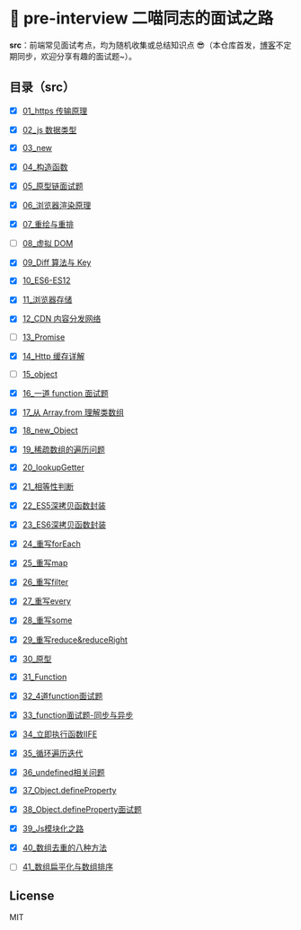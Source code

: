 # :blossom: pre-interview 二喵同志的面试之路

**src**：前端常见面试考点，均为随机收集或总结知识点 😎（本仓库首发，[博客](https://yesmore.cc)不定期同步，欢迎分享有趣的面试题~）。

## 目录（src）

- [x] [01_https 传输原理](https://github.com/yesmore/pre-interview/blob/master/src/01_https%E4%BC%A0%E8%BE%93%E5%8E%9F%E7%90%86.md)
- [x] [02_js 数据类型](https://github.com/yesmore/pre-interview/blob/master/src/02_js%E6%95%B0%E6%8D%AE%E7%B1%BB%E5%9E%8B.md)
- [x] [03_new](https://github.com/yesmore/pre-interview/blob/master/src/03_new.md)
- [x] [04\_构造函数](https://github.com/yesmore/pre-interview/blob/master/src/04_%E6%9E%84%E9%80%A0%E5%87%BD%E6%95%B0.md)
- [x] [05\_原型链面试题](https://github.com/yesmore/pre-interview/blob/master/src/05_%E5%8E%9F%E5%9E%8B%E9%93%BE%E9%9D%A2%E8%AF%95%E9%A2%98.md)
- [x] [06\_浏览器渲染原理](https://github.com/yesmore/pre-interview/blob/master/src/06_%E6%B5%8F%E8%A7%88%E5%99%A8%E6%B8%B2%E6%9F%93%E5%8E%9F%E7%90%86.md)
- [x] [07\_重绘与重排](https://github.com/yesmore/pre-interview/blob/master/src/07_%E9%87%8D%E7%BB%98%E4%B8%8E%E9%87%8D%E6%8E%92.md)
- [ ] [08\_虚拟 DOM](https://github.com/yesmore/pre-interview/blob/master/src/08_%E8%99%9A%E6%8B%9FDOM.md)
- [x] [09_Diff 算法与 Key](https://github.com/yesmore/pre-interview/blob/master/src/09_Diff%E7%AE%97%E6%B3%95%E4%B8%8EKey.md)
- [x] [10_ES6-ES12](https://github.com/yesmore/pre-interview/blob/master/src/10_ES6-ES12.md)
- [x] [11\_浏览器存储](https://github.com/yesmore/pre-interview/blob/master/src/11_%E6%B5%8F%E8%A7%88%E5%99%A8%E5%AD%98%E5%82%A8.md)
- [x] [12_CDN 内容分发网络](https://github.com/yesmore/pre-interview/blob/master/src/12_CDN%E5%86%85%E5%AE%B9%E5%88%86%E5%8F%91%E7%BD%91%E7%BB%9C.md)
- [ ] [13_Promise](https://github.com/yesmore/pre-interview/blob/master/src/13_Promise.md)
- [x] [14_Http 缓存详解](https://github.com/yesmore/pre-interview/blob/master/src/14_Http%E7%BC%93%E5%AD%98%E8%AF%A6%E8%A7%A3.md)
- [ ] [15_object](https://github.com/yesmore/pre-interview/blob/master/src/15_object.md)
- [x] [16\_一道 function 面试题](https://github.com/yesmore/pre-interview/blob/master/src/16_%E4%B8%80%E9%81%93function%E9%9D%A2%E8%AF%95%E9%A2%98.md)
- [x] [17\_从 Array.from 理解类数组](https://github.com/yesmore/pre-interview/blob/master/src/17_%E4%BB%8EArray.from%E7%90%86%E8%A7%A3%E7%B1%BB%E6%95%B0%E7%BB%84.md)
- [x] [18_new_Object](https://github.com/yesmore/pre-interview/blob/master/src/18_new%20Object().md)
- [x] [19_稀疏数组的遍历问题](https://github.com/yesmore/pre-interview/blob/master/src/19_%E7%A8%80%E7%96%8F%E6%95%B0%E7%BB%84%E7%9A%84%E9%81%8D%E5%8E%86%E9%97%AE%E9%A2%98.md)
- [x] [20_lookupGetter](https://github.com/yesmore/pre-interview/blob/master/src/20_lookupGetter.md)
- [x] [21_相等性判断](https://github.com/yesmore/pre-interview/blob/master/src/21_%E7%9B%B8%E7%AD%89%E6%80%A7%E5%88%A4%E6%96%AD.md)
- [x] [22_ES5深拷贝函数封装](https://github.com/yesmore/pre-interview/blob/master/src/22_ES5%E6%B7%B1%E6%8B%B7%E8%B4%9D%E5%87%BD%E6%95%B0%E5%B0%81%E8%A3%85.md)
- [x] [23_ES6深拷贝函数封装](https://github.com/yesmore/pre-interview/blob/master/src/23_ES6%E6%B7%B1%E6%8B%B7%E8%B4%9D%E5%87%BD%E6%95%B0%E5%B0%81%E8%A3%85.md)
- [x] [24_重写forEach](https://github.com/yesmore/pre-interview/blob/master/src/24_%E9%87%8D%E5%86%99forEach.md)
- [x] [25_重写map](https://github.com/yesmore/pre-interview/blob/master/src/25_%E9%87%8D%E5%86%99map.md)
- [x] [26_重写filter](https://github.com/yesmore/pre-interview/blob/master/src/26_%E9%87%8D%E5%86%99filter.md)
- [x] [27_重写every](https://github.com/yesmore/pre-interview/blob/master/src/27_%E9%87%8D%E5%86%99every.md)
- [x] [28_重写some](https://github.com/yesmore/pre-interview/blob/master/src/28_%E9%87%8D%E5%86%99some.md)
- [x] [29_重写reduce&reduceRight](https://github.com/yesmore/pre-interview/blob/master/src/29_%E9%87%8D%E5%86%99reduce&reduceRight.md)
- [x] [30_原型](https://github.com/yesmore/pre-interview/blob/master/src/30_%E5%8E%9F%E5%9E%8B.md)
- [x] [31_Function](https://github.com/yesmore/pre-interview/blob/master/src/31_Function%E8%80%83%E7%82%B9.md)
- [x] [32_4道function面试题](https://github.com/yesmore/pre-interview/blob/master/src/32_4%E9%81%93function%E9%9D%A2%E8%AF%95%E9%A2%98.md)
- [x] [33_function面试题-同步与异步](https://github.com/yesmore/pre-interview/blob/master/src/33_function%E9%9D%A2%E8%AF%95%E9%A2%98-%E5%90%8C%E6%AD%A5%E5%BC%82%E6%AD%A5.md)
- [x] [34_立即执行函数IIFE](https://github.com/yesmore/pre-interview/blob/master/src/34_%E7%AB%8B%E5%8D%B3%E6%89%A7%E8%A1%8C%E5%87%BD%E6%95%B0IIFE.md)
- [x] [35_循环遍历迭代](https://github.com/yesmore/pre-interview/blob/master/src/35_%E5%BE%AA%E7%8E%AF%E9%81%8D%E5%8E%86%E8%BF%AD%E4%BB%A3.md)
- [x] [36_undefined相关问题](https://github.com/yesmore/pre-interview/blob/master/src/36_undefined%E7%9B%B8%E5%85%B3%E9%97%AE%E9%A2%98.md)
- [x] [37_Object.defineProperty](https://github.com/yesmore/pre-interview/blob/master/src/37_Object.defineProperty.md)
- [x] [38_Object.defineProperty面试题](https://github.com/yesmore/pre-interview/blob/master/src/38_Object.defineProperty%E9%9D%A2%E8%AF%95%E9%A2%98.md)
- [x] [39_Js模块化之路](https://github.com/yesmore/pre-interview/blob/master/src/39_Js%E6%A8%A1%E5%9D%97%E5%8C%96%E4%B9%8B%E8%B7%AF.md)
- [x] [40_数组去重的八种方法](https://github.com/yesmore/pre-interview/blob/master/src/40_%E6%95%B0%E7%BB%84%E5%8E%BB%E9%87%8D%E7%9A%848%E7%A7%8D%E6%96%B9%E6%B3%95.md)
- [ ] [41_数组扁平化与数组排序](https://github.com/yesmore/pre-interview/blob/master/src/)



## License

MIT



